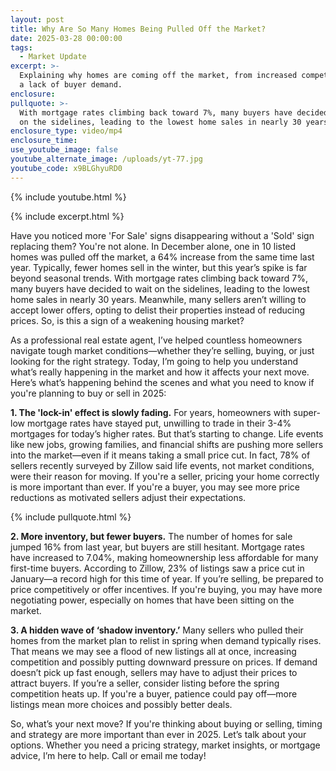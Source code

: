 ```yaml
---
layout: post
title: Why Are So Many Homes Being Pulled Off the Market?
date: 2025-03-28 00:00:00
tags:
  - Market Update
excerpt: >-
  Explaining why homes are coming off the market, from increased competition to
  a lack of buyer demand. 
enclosure:
pullquote: >-
  With mortgage rates climbing back toward 7%, many buyers have decided to wait
  on the sidelines, leading to the lowest home sales in nearly 30 years.
enclosure_type: video/mp4
enclosure_time:
use_youtube_image: false
youtube_alternate_image: /uploads/yt-77.jpg
youtube_code: x9BLGhyuRD0
---
```

{% include youtube.html %}

{% include excerpt.html %}

Have you noticed more 'For Sale' signs disappearing without a 'Sold' sign replacing them? You're not alone. In December alone, one in 10 listed homes was pulled off the market, a 64% increase from the same time last year. Typically, fewer homes sell in the winter, but this year’s spike is far beyond seasonal trends. With mortgage rates climbing back toward 7%, many buyers have decided to wait on the sidelines, leading to the lowest home sales in nearly 30 years. Meanwhile, many sellers aren’t willing to accept lower offers, opting to delist their properties instead of reducing prices. So, is this a sign of a weakening housing market?

As a professional real estate agent, I’ve helped countless homeowners navigate tough market conditions—whether they’re selling, buying, or just looking for the right strategy. Today, I’m going to help you understand what’s really happening in the market and how it affects your next move. Here’s what’s happening behind the scenes and what you need to know if you're planning to buy or sell in 2025:

**1\. The 'lock-in' effect is slowly fading.** For years, homeowners with super-low mortgage rates have stayed put, unwilling to trade in their 3-4% mortgages for today’s higher rates. But that’s starting to change. Life events like new jobs, growing families, and financial shifts are pushing more sellers into the market—even if it means taking a small price cut. In fact, 78% of sellers recently surveyed by Zillow said life events, not market conditions, were their reason for moving. If you're a seller, pricing your home correctly is more important than ever. If you're a buyer, you may see more price reductions as motivated sellers adjust their expectations.

{% include pullquote.html %}

**2\. More inventory, but fewer buyers.** The number of homes for sale jumped 16% from last year, but buyers are still hesitant. Mortgage rates have increased to 7.04%, making homeownership less affordable for many first-time buyers. According to Zillow, 23% of listings saw a price cut in January—a record high for this time of year. If you’re selling, be prepared to price competitively or offer incentives. If you're buying, you may have more negotiating power, especially on homes that have been sitting on the market.

**3\. A hidden wave of ‘shadow inventory.’** Many sellers who pulled their homes from the market plan to relist in spring when demand typically rises. That means we may see a flood of new listings all at once, increasing competition and possibly putting downward pressure on prices. If demand doesn’t pick up fast enough, sellers may have to adjust their prices to attract buyers. If you’re a seller, consider listing before the spring competition heats up. If you're a buyer, patience could pay off—more listings mean more choices and possibly better deals.

So, what’s your next move? If you're thinking about buying or selling, timing and strategy are more important than ever in 2025. Let’s talk about your options. Whether you need a pricing strategy, market insights, or mortgage advice, I’m here to help. Call or email me today!